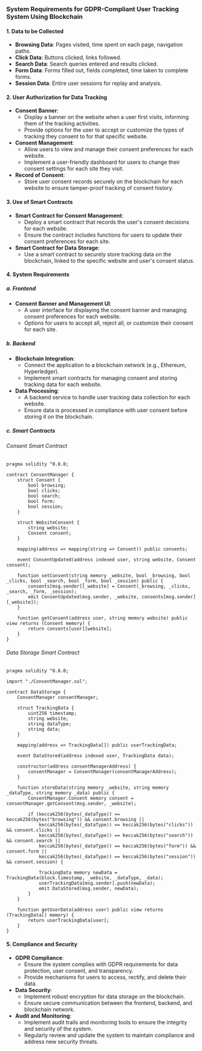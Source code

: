 ### System Requirements for GDPR-Compliant User Tracking System Using Blockchain

#### 1. Data to be Collected
- **Browsing Data**: Pages visited, time spent on each page, navigation paths.
- **Click Data**: Buttons clicked, links followed.
- **Search Data**: Search queries entered and results clicked.
- **Form Data**: Forms filled out, fields completed, time taken to complete forms.
- **Session Data**: Entire user sessions for replay and analysis.

#### 2. User Authorization for Data Tracking
- **Consent Banner**:
  - Display a banner on the website when a user first visits, informing them of the tracking activities.
  - Provide options for the user to accept or customize the types of tracking they consent to for that specific website.
- **Consent Management**:
  - Allow users to view and manage their consent preferences for each website.
  - Implement a user-friendly dashboard for users to change their consent settings for each site they visit.
- **Record of Consent**:
  - Store user consent records securely on the blockchain for each website to ensure tamper-proof tracking of consent history.

#### 3. Use of Smart Contracts
- **Smart Contract for Consent Management**:
  - Deploy a smart contract that records the user's consent decisions for each website.
  - Ensure the contract includes functions for users to update their consent preferences for each site.
- **Smart Contract for Data Storage**:
  - Use a smart contract to securely store tracking data on the blockchain, linked to the specific website and user's consent status.

#### 4. System Requirements

##### a. Frontend
- **Consent Banner and Management UI**:
  - A user interface for displaying the consent banner and managing consent preferences for each website.
  - Options for users to accept all, reject all, or customize their consent for each site.

##### b. Backend
- **Blockchain Integration**:
  - Connect the application to a blockchain network (e.g., Ethereum, Hyperledger).
  - Implement smart contracts for managing consent and storing tracking data for each website.
- **Data Processing**:
  - A backend service to handle user tracking data collection for each website.
  - Ensure data is processed in compliance with user consent before storing it on the blockchain.

##### c. Smart Contracts

###### Consent Smart Contract
```solidity
pragma solidity ^0.8.0;

contract ConsentManager {
    struct Consent {
        bool browsing;
        bool clicks;
        bool search;
        bool form;
        bool session;
    }

    struct WebsiteConsent {
        string website;
        Consent consent;
    }

    mapping(address => mapping(string => Consent)) public consents;

    event ConsentUpdated(address indexed user, string website, Consent consent);

    function setConsent(string memory _website, bool _browsing, bool _clicks, bool _search, bool _form, bool _session) public {
        consents[msg.sender][_website] = Consent(_browsing, _clicks, _search, _form, _session);
        emit ConsentUpdated(msg.sender, _website, consents[msg.sender][_website]);
    }

    function getConsent(address user, string memory website) public view returns (Consent memory) {
        return consents[user][website];
    }
}
```

###### Data Storage Smart Contract
```solidity
pragma solidity ^0.8.0;

import "./ConsentManager.sol";

contract DataStorage {
    ConsentManager consentManager;

    struct TrackingData {
        uint256 timestamp;
        string website;
        string dataType;
        string data;
    }

    mapping(address => TrackingData[]) public userTrackingData;

    event DataStored(address indexed user, TrackingData data);

    constructor(address consentManagerAddress) {
        consentManager = ConsentManager(consentManagerAddress);
    }

    function storeData(string memory _website, string memory _dataType, string memory _data) public {
        ConsentManager.Consent memory consent = consentManager.getConsent(msg.sender, _website);

        if (keccak256(bytes(_dataType)) == keccak256(bytes("browsing")) && consent.browsing ||
            keccak256(bytes(_dataType)) == keccak256(bytes("clicks")) && consent.clicks ||
            keccak256(bytes(_dataType)) == keccak256(bytes("search")) && consent.search ||
            keccak256(bytes(_dataType)) == keccak256(bytes("form")) && consent.form ||
            keccak256(bytes(_dataType)) == keccak256(bytes("session")) && consent.session) {

            TrackingData memory newData = TrackingData(block.timestamp, _website, _dataType, _data);
            userTrackingData[msg.sender].push(newData);
            emit DataStored(msg.sender, newData);
        }
    }

    function getUserData(address user) public view returns (TrackingData[] memory) {
        return userTrackingData[user];
    }
}
```

#### 5. Compliance and Security
- **GDPR Compliance**:
  - Ensure the system complies with GDPR requirements for data protection, user consent, and transparency.
  - Provide mechanisms for users to access, rectify, and delete their data.
- **Data Security**:
  - Implement robust encryption for data storage on the blockchain.
  - Ensure secure communication between the frontend, backend, and blockchain network.
- **Audit and Monitoring**:
  - Implement audit trails and monitoring tools to ensure the integrity and security of the system.
  - Regularly review and update the system to maintain compliance and address new security threats.
